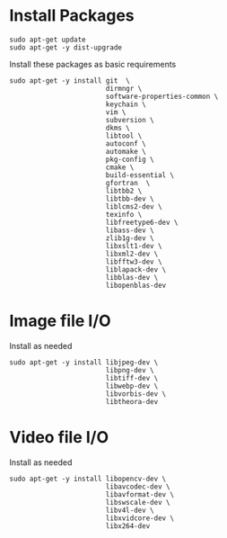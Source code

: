 
# Install Packages

    sudo apt-get update
    sudo apt-get -y dist-upgrade

Install these packages as basic requirements

    sudo apt-get -y install git  \
                            dirmngr \
                            software-properties-common \
                            keychain \
                            vim \
                            subversion \
                            dkms \
                            libtool \
                            autoconf \
                            automake \
                            pkg-config \
                            cmake \
                            build-essential \
                            gfortran  \
                            libtbb2 \
                            libtbb-dev \
                            liblcms2-dev \
                            texinfo \
                            libfreetype6-dev \
                            libass-dev \
                            zlib1g-dev \
                            libxslt1-dev \
                            libxml2-dev \
                            libfftw3-dev \
                            liblapack-dev \
                            libblas-dev \
                            libopenblas-dev

# Image file I/O

Install as needed

    sudo apt-get -y install libjpeg-dev \
                            libpng-dev \
                            libtiff-dev \
                            libwebp-dev \
                            libvorbis-dev \
                            libtheora-dev

# Video file I/O

Install as needed

    sudo apt-get -y install libopencv-dev \
                            libavcodec-dev \
                            libavformat-dev \
                            libswscale-dev \
                            libv4l-dev \
                            libxvidcore-dev \
                            libx264-dev

